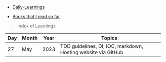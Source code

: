 - [Daily-Learnings](/notes/daily-learnings)

- [Books that I read so far](/notes/books)

> Index of Learnings

Day| Month| Year| Topics
|--|--|--|--| 
27| May| 2023| TDD guidelines, DI, IOC, markdown, Hosting website via GitHub
